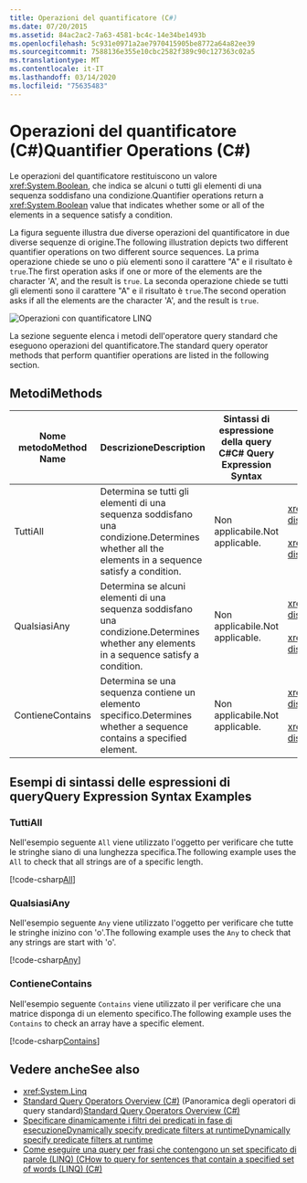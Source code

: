```yaml
---
title: Operazioni del quantificatore (C#)
ms.date: 07/20/2015
ms.assetid: 84ac2ac2-7a63-4581-bc4c-14e34be1493b
ms.openlocfilehash: 5c931e0971a2ae7970415905be8772a64a82ee39
ms.sourcegitcommit: 7588136e355e10cbc2582f389c90c127363c02a5
ms.translationtype: MT
ms.contentlocale: it-IT
ms.lasthandoff: 03/14/2020
ms.locfileid: "75635483"
---
```

# <a name="quantifier-operations-c"></a><span data-ttu-id="33d5d-102">Operazioni del quantificatore (C#)</span><span class="sxs-lookup"><span data-stu-id="33d5d-102">Quantifier Operations (C#)</span></span>
<span data-ttu-id="33d5d-103">Le operazioni del quantificatore restituiscono un valore <xref:System.Boolean>, che indica se alcuni o tutti gli elementi di una sequenza soddisfano una condizione.</span><span class="sxs-lookup"><span data-stu-id="33d5d-103">Quantifier operations return a <xref:System.Boolean> value that indicates whether some or all of the elements in a sequence satisfy a condition.</span></span>  
  
 <span data-ttu-id="33d5d-104">La figura seguente illustra due diverse operazioni del quantificatore in due diverse sequenze di origine.</span><span class="sxs-lookup"><span data-stu-id="33d5d-104">The following illustration depicts two different quantifier operations on two different source sequences.</span></span> <span data-ttu-id="33d5d-105">La prima operazione chiede se uno o più elementi sono il carattere "A" e il risultato è `true`.</span><span class="sxs-lookup"><span data-stu-id="33d5d-105">The first operation asks if one or more of the elements are the character 'A', and the result is `true`.</span></span> <span data-ttu-id="33d5d-106">La seconda operazione chiede se tutti gli elementi sono il carattere "A" e il risultato è `true`.</span><span class="sxs-lookup"><span data-stu-id="33d5d-106">The second operation asks if all the elements are the character 'A', and the result is `true`.</span></span>  
  
 ![Operazioni con quantificatore LINQ](./media/quantifier-operations/linq-quantifier-operations.png)  
  
 <span data-ttu-id="33d5d-108">La sezione seguente elenca i metodi dell'operatore query standard che eseguono operazioni del quantificatore.</span><span class="sxs-lookup"><span data-stu-id="33d5d-108">The standard query operator methods that perform quantifier operations are listed in the following section.</span></span>  
  
## <a name="methods"></a><span data-ttu-id="33d5d-109">Metodi</span><span class="sxs-lookup"><span data-stu-id="33d5d-109">Methods</span></span>  
  
|<span data-ttu-id="33d5d-110">Nome metodo</span><span class="sxs-lookup"><span data-stu-id="33d5d-110">Method Name</span></span>|<span data-ttu-id="33d5d-111">Descrizione</span><span class="sxs-lookup"><span data-stu-id="33d5d-111">Description</span></span>|<span data-ttu-id="33d5d-112">Sintassi di espressione della query C#</span><span class="sxs-lookup"><span data-stu-id="33d5d-112">C# Query Expression Syntax</span></span>|<span data-ttu-id="33d5d-113">Altre informazioni</span><span class="sxs-lookup"><span data-stu-id="33d5d-113">More Information</span></span>|  
|-----------------|-----------------|---------------------------------|----------------------|  
|<span data-ttu-id="33d5d-114">Tutti</span><span class="sxs-lookup"><span data-stu-id="33d5d-114">All</span></span>|<span data-ttu-id="33d5d-115">Determina se tutti gli elementi di una sequenza soddisfano una condizione.</span><span class="sxs-lookup"><span data-stu-id="33d5d-115">Determines whether all the elements in a sequence satisfy a condition.</span></span>|<span data-ttu-id="33d5d-116">Non applicabile.</span><span class="sxs-lookup"><span data-stu-id="33d5d-116">Not applicable.</span></span>|<xref:System.Linq.Enumerable.All%2A?displayProperty=nameWithType><br /><br /> <xref:System.Linq.Queryable.All%2A?displayProperty=nameWithType>|  
|<span data-ttu-id="33d5d-117">Qualsiasi</span><span class="sxs-lookup"><span data-stu-id="33d5d-117">Any</span></span>|<span data-ttu-id="33d5d-118">Determina se alcuni elementi di una sequenza soddisfano una condizione.</span><span class="sxs-lookup"><span data-stu-id="33d5d-118">Determines whether any elements in a sequence satisfy a condition.</span></span>|<span data-ttu-id="33d5d-119">Non applicabile.</span><span class="sxs-lookup"><span data-stu-id="33d5d-119">Not applicable.</span></span>|<xref:System.Linq.Enumerable.Any%2A?displayProperty=nameWithType><br /><br /> <xref:System.Linq.Queryable.Any%2A?displayProperty=nameWithType>|  
|<span data-ttu-id="33d5d-120">Contiene</span><span class="sxs-lookup"><span data-stu-id="33d5d-120">Contains</span></span>|<span data-ttu-id="33d5d-121">Determina se una sequenza contiene un elemento specifico.</span><span class="sxs-lookup"><span data-stu-id="33d5d-121">Determines whether a sequence contains a specified element.</span></span>|<span data-ttu-id="33d5d-122">Non applicabile.</span><span class="sxs-lookup"><span data-stu-id="33d5d-122">Not applicable.</span></span>|<xref:System.Linq.Enumerable.Contains%2A?displayProperty=nameWithType><br /><br /> <xref:System.Linq.Queryable.Contains%2A?displayProperty=nameWithType>|  

## <a name="query-expression-syntax-examples"></a><span data-ttu-id="33d5d-123">Esempi di sintassi delle espressioni di query</span><span class="sxs-lookup"><span data-stu-id="33d5d-123">Query Expression Syntax Examples</span></span>  
  
### <a name="all"></a><span data-ttu-id="33d5d-124">Tutti</span><span class="sxs-lookup"><span data-stu-id="33d5d-124">All</span></span>  
<span data-ttu-id="33d5d-125">Nell'esempio seguente `All` viene utilizzato l'oggetto per verificare che tutte le stringhe siano di una lunghezza specifica.</span><span class="sxs-lookup"><span data-stu-id="33d5d-125">The following example uses the `All` to check that all strings are of a specific length.</span></span>
  
[!code-csharp[All](~/samples/snippets/csharp/VS_Snippets_VBCSharp/CsLINQQuantifier/CS/Quantifier.cs#All)]  
  
### <a name="any"></a><span data-ttu-id="33d5d-126">Qualsiasi</span><span class="sxs-lookup"><span data-stu-id="33d5d-126">Any</span></span>  
<span data-ttu-id="33d5d-127">Nell'esempio seguente `Any` viene utilizzato l'oggetto per verificare che tutte le stringhe inizino con 'o'.</span><span class="sxs-lookup"><span data-stu-id="33d5d-127">The following example uses the `Any` to check that any strings are start with 'o'.</span></span>  
  
[!code-csharp[Any](~/samples/snippets/csharp/VS_Snippets_VBCSharp/CsLINQQuantifier/CS/Quantifier.cs#Any)]  
  
### <a name="contains"></a><span data-ttu-id="33d5d-128">Contiene</span><span class="sxs-lookup"><span data-stu-id="33d5d-128">Contains</span></span>  
<span data-ttu-id="33d5d-129">Nell'esempio seguente `Contains` viene utilizzato il per verificare che una matrice disponga di un elemento specifico.</span><span class="sxs-lookup"><span data-stu-id="33d5d-129">The following example uses the `Contains` to check an array have a specific element.</span></span>  
  
[!code-csharp[Contains](~/samples/snippets/csharp/VS_Snippets_VBCSharp/CsLINQQuantifier/CS/Quantifier.cs#Contains)]  
  
## <a name="see-also"></a><span data-ttu-id="33d5d-130">Vedere anche</span><span class="sxs-lookup"><span data-stu-id="33d5d-130">See also</span></span>

- <xref:System.Linq>
- <span data-ttu-id="33d5d-131">[Standard Query Operators Overview (C#)](./standard-query-operators-overview.md) (Panoramica degli operatori di query standard)</span><span class="sxs-lookup"><span data-stu-id="33d5d-131">[Standard Query Operators Overview (C#)](./standard-query-operators-overview.md)</span></span>
- [<span data-ttu-id="33d5d-132">Specificare dinamicamente i filtri dei predicati in fase di esecuzioneDynamically specify predicate filters at runtime</span><span class="sxs-lookup"><span data-stu-id="33d5d-132">Dynamically specify predicate filters at runtime</span></span>](../../../linq/dynamically-specify-predicate-filters-at-runtime.md)
- [<span data-ttu-id="33d5d-133">Come eseguire una query per frasi che contengono un set specificato di parole (LINQ) (C</span><span class="sxs-lookup"><span data-stu-id="33d5d-133">How to query for sentences that contain a specified set of words (LINQ) (C#)</span></span>](./how-to-query-for-sentences-that-contain-a-specified-set-of-words-linq.md)
